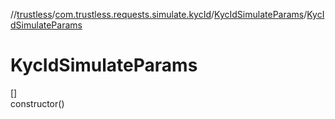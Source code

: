 //[trustless](../../../index.md)/[com.trustless.requests.simulate.kycId](../index.md)/[KycIdSimulateParams](index.md)/[KycIdSimulateParams](-kyc-id-simulate-params.md)

# KycIdSimulateParams

[]\
constructor()
